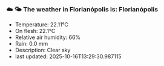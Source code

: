 ### ☁️ 🌤️  The weather in Florianópolis is: Florianópolis

- Temperature: 22.11°C
- On flesh: 22.1°C
- Relative air humidity: 66%
- Rain: 0.0 mm
- Description: Clear sky
- last updated: 2025-10-16T13:29:30.987115
